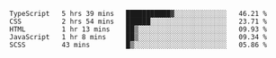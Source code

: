 <!--START_SECTION:waka-->

```text
TypeScript   5 hrs 39 mins   ███████████▓░░░░░░░░░░░░░   46.21 %
CSS          2 hrs 54 mins   ██████░░░░░░░░░░░░░░░░░░░   23.71 %
HTML         1 hr 13 mins    ██▒░░░░░░░░░░░░░░░░░░░░░░   09.93 %
JavaScript   1 hr 8 mins     ██▒░░░░░░░░░░░░░░░░░░░░░░   09.34 %
SCSS         43 mins         █▒░░░░░░░░░░░░░░░░░░░░░░░   05.86 %
```

<!--END_SECTION:waka-->


<!--
**Leorio21/Leorio21** is a ✨ _special_ ✨ repository because its `README.md` (this file) appears on your GitHub profile.

Here are some ideas to get you started:

- 🔭 I’m currently working on ...
- 🌱 I’m currently learning ...
- 👯 I’m looking to collaborate on ...
- 🤔 I’m looking for help with ...
- 💬 Ask me about ...
- 📫 How to reach me: ...
- 😄 Pronouns: ...
- ⚡ Fun fact: ...
-->

